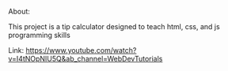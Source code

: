 About:

This project is a tip calculator designed to teach html, css, and js programming skills

Link: https://www.youtube.com/watch?v=I4tNOpNIU5Q&ab_channel=WebDevTutorials